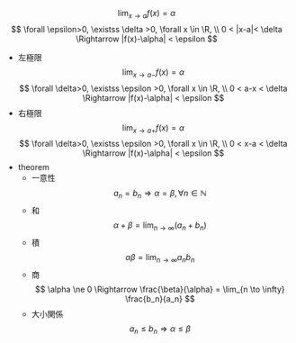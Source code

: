 $$ \lim_{x \to a} f(x) = \alpha $$
$$ \forall \epsilon>0, \existss \delta >0, \forall x \in \R, \\ 0 < |x-a|< \delta \Rightarrow |f(x)-\alpha| < \epsilon $$
- 左極限
    $$ \lim_{x \to a-} f(x) = \alpha $$
    $$ \forall \delta>0, \existss \epsilon >0, \forall x \in \R, \\ 0 < a-x < \delta \Rightarrow |f(x)-\alpha| < \epsilon $$
- 右極限
    $$ \lim_{x \to a+} f(x) = \alpha $$
    $$ \forall \delta>0, \existss \epsilon >0, \forall x \in \R, \\ 0 < x-a < \delta \Rightarrow |f(x)-\alpha| < \epsilon $$
- theorem
    - 一意性
        $$ a_n = b_n \Rightarrow \alpha = \beta, \forall n \in \mathbb N $$
    - 和
        $$ \alpha + \beta = \lim_{n \to \infty}(a_n + b_n) $$
    - 積
        $$ \alpha \beta = \lim_{n \to \infty} a_n b_n $$
    - 商
        $$ \alpha \ne 0 \Rightarrow \frac{\beta}{\alpha} = \lim_{n \to \infty} \frac{b_n}{a_n} $$
    - 大小関係
        $$ a_n \leq b_n \Rightarrow \alpha \leq \beta $$